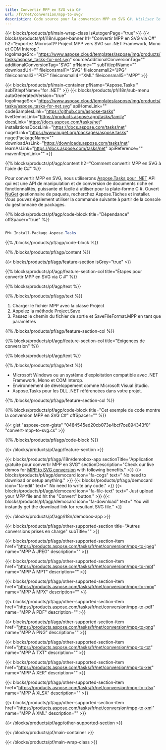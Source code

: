 ```yaml
---
title: Convertir MPP en SVG via C# 
url: /fr/net/conversion/mpp-to-svg/ 
description: Code source pour la conversion MPP en SVG C#. Utilisez le code d'exemple d'API pour les fichiers MPP par lots en conversion SVG dans VB.NET Asp.NET ou toute application basée sur .NET.
---
```


{{< blocks/products/pf/main-wrap-class isAutogenPage="true">}}
{{< blocks/products/pf/i18n/upper-banner h1="Convertir MPP en SVG via C#" h2="Exportez Microsoft® Project MPP vers SVG sur .NET Framework, Mono et COM Interop." logoImageSrc="https://www.aspose.cloud/templates/aspose/img/products/tasks/aspose_tasks-for-net.svg" sourceAdditionalConversionTag="" additionalConversionTag="SVG" pfName="" subTitlepfName="" downloadUrl="" fileiconsmall1="SVG" fileiconsmall2="JPG" fileiconsmall3="PDF" fileiconsmall4="XML" fileiconsmall5="MPP" >}}

{{< blocks/products/pf/main-container pfName="Aspose.Tasks " subTitlepfName="for .NET" >}}
{{< blocks/products/pf/i18n/sub-menu autoGeneratedVersion="true" logoImageSrc="https://www.aspose.cloud/templates/aspose/img/products/tasks/aspose_tasks-for-net.svg" apiHomeLink="" codeSamplesLink="https://github.com/aspose-tasks" liveDemosLink="https://products.aspose.app/tasks/family" docsLink="https://docs.aspose.com/tasks/net" installationsDocsLink="https://docs.aspose.com/tasks/net" nugetLink="https://www.nuget.org/packages/aspose.tasks" nugetPackageName="" downloadAsLink="https://downloads.aspose.com/tasks/net" learnAsLink="https://docs.aspose.com/tasks/net" apiReference="" mavenRepoLink="" >}}

{{% blocks/products/pf/agp/content h2="Comment convertir MPP en SVG à l'aide de C#" %}}

Pour convertir MPP en SVG, nous utiliserons
 [Aspose.Tasks pour .NET](https://products.aspose.com/tasks/net)
 API qui est une API de manipulation et de conversion de documents riche en fonctionnalités, puissante et facile à utiliser pour la plate-forme C #. Ouvert
 [NuGet](https://www.nuget.org/packages/aspose.tasks)
 gestionnaire de paquets, recherchez
 Aspose.Tâches
 et installer. Vous pouvez également utiliser la commande suivante à partir de la console du gestionnaire de packages.

{{% blocks/products/pf/agp/code-block title="Dépendance" offSpacer="true" %}}

```cs

PM> Install-Package Aspose.Tasks

```

{{% /blocks/products/pf/agp/code-block %}}

{{% /blocks/products/pf/agp/content %}}

{{< blocks/products/pf/agp/feature-section isGrey="true" >}}

{{% blocks/products/pf/agp/feature-section-col title="Étapes pour convertir MPP en SVG via C #" %}}

{{% blocks/products/pf/agp/text %}}

{{% /blocks/products/pf/agp/text %}}

1. Charger le fichier MPP avec la classe Project
1. Appelez la méthode Project.Save
1. Passez le chemin du fichier de sortie et SaveFileFormat.MPP en tant que paramètres

{{% /blocks/products/pf/agp/feature-section-col %}}

{{% blocks/products/pf/agp/feature-section-col title="Exigences de conversion" %}}

{{% blocks/products/pf/agp/text %}}

{{% /blocks/products/pf/agp/text %}}

- Microsoft Windows ou un système d'exploitation compatible avec .NET Framework, Mono et COM Interop.
- Environnement de développement comme Microsoft Visual Studio.
- Aspose.Tasks pour les DLL .NET référencées dans votre projet.

{{% /blocks/products/pf/agp/feature-section-col %}}

{{% blocks/products/pf/agp/code-block title="Cet exemple de code montre la conversion MPP en SVG C#" offSpacer="" %}}

{{< gist "aspose-com-gists" "0484545ed20cb073e4bcf7ce894343f0" "convert-mpp-to-svg.cs" >}}

{{% /blocks/products/pf/agp/code-block %}}

{{< /blocks/products/pf/agp/feature-section >}}

<!-- aboutfile Starts -->

{{< blocks/products/pf/agp/i18n/demobox-app sectionTitle="Application gratuite pour convertir MPP en SVG" sectionDescription="Check our live demos for [MPP to SVG conversion](https://products.aspose.app/tasks/conversion/mpp-to-svg) with following benefits." >}}
        {{< blocks/products/pf/agp/democard icon="fa-cogs" text=" No need to download or setup anything." >}}
        {{< blocks/products/pf/agp/democard icon="fa-edit" text=" No need to write any code." >}}
        {{< blocks/products/pf/agp/democard icon="fa-file-text" text=" Just upload your MPP file and hit the \"Convert\" button." >}}
        {{< blocks/products/pf/agp/democard icon="fa-download" text=" You will instantly get the download link for resultant SVG file." >}}

{{< /blocks/products/pf/agp/i18n/demobox-app >}}

<!-- aboutfile Ends -->

{{< blocks/products/pf/agp/other-supported-section title="Autres conversions prises en charge" subTitle="" >}}

{{< blocks/products/pf/agp/other-supported-section-item href="https://products.aspose.com/tasks/fr/net/conversion/mpp-to-jpeg" name="MPP À JPEG" description="" >}}

{{< blocks/products/pf/agp/other-supported-section-item href="https://products.aspose.com/tasks/fr/net/conversion/mpp-to-mpt" name="MPP À MPT" description="" >}}

{{< blocks/products/pf/agp/other-supported-section-item href="https://products.aspose.com/tasks/fr/net/conversion/mpp-to-mpx" name="MPP À MPX" description="" >}}

{{< blocks/products/pf/agp/other-supported-section-item href="https://products.aspose.com/tasks/fr/net/conversion/mpp-to-pdf" name="MPP À PDF" description="" >}}

{{< blocks/products/pf/agp/other-supported-section-item href="https://products.aspose.com/tasks/fr/net/conversion/mpp-to-png" name="MPP À PNG" description="" >}}

{{< blocks/products/pf/agp/other-supported-section-item href="https://products.aspose.com/tasks/fr/net/conversion/mpp-to-txt" name="MPP À TXT" description="" >}}

{{< blocks/products/pf/agp/other-supported-section-item href="https://products.aspose.com/tasks/fr/net/conversion/mpp-to-xer" name="MPP À XER" description="" >}}

{{< blocks/products/pf/agp/other-supported-section-item href="https://products.aspose.com/tasks/fr/net/conversion/mpp-to-xlsx" name="MPP À XLSX" description="" >}}

{{< blocks/products/pf/agp/other-supported-section-item href="https://products.aspose.com/tasks/fr/net/conversion/mpp-to-xml" name="MPP À XML" description="" >}}



{{< /blocks/products/pf/agp/other-supported-section >}}

{{< /blocks/products/pf/main-container >}}
    
{{< /blocks/products/pf/main-wrap-class >}}